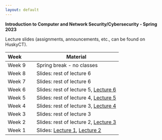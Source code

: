 ```yaml
---
layout: default
---
```


**Introduction to Computer and Network Security/Cybersecurity - Spring 2023**

Lecture slides (assignments, announcements, etc., can be found on HuskyCT).

| Week&emsp;&emsp;| Material           |
|----------|--------------------|
| Week 9 | Spring break - no classes|
| Week 8 | Slides: rest of lecture 6|
| Week 7 | Slides: rest of lecture 6|
| Week 6 | Slides: rest of lecture 5, [Lecture 6](./lecture6.pdf)|
| Week 5 | Slides: rest of lecture 4, [Lecture 5](./lecture5.pdf)|
| Week 4 | Slides: rest of lecture 3, [Lecture 4](./lecture4.pdf)|
| Week 3 | Slides: rest of lecture 3|
| Week 2 | Slides: rest of lecture 2, [Lecture 3](./lecture3.pdf)|
| Week 1 | Slides: [Lecture 1](./lecture1.pdf), [Lecture 2](./lecture2.pdf)|